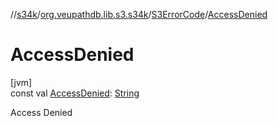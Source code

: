 //[s34k](../../../index.md)/[org.veupathdb.lib.s3.s34k](../index.md)/[S3ErrorCode](index.md)/[AccessDenied](-access-denied.md)

# AccessDenied

[jvm]\
const val [AccessDenied](-access-denied.md): [String](https://kotlinlang.org/api/latest/jvm/stdlib/kotlin/-string/index.html)

Access Denied
